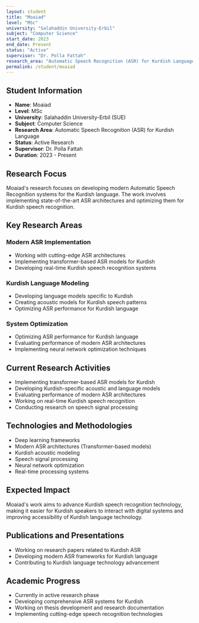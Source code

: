 ```yaml
---
layout: student
title: "Moaiad"
level: "MSc"
university: "Salahaddin University-Erbil"
subject: "Computer Science"
start_date: 2023
end_date: Present
status: "Active"
supervisor: "Dr. Polla Fattah"
research_area: "Automatic Speech Recognition (ASR) for Kurdish Language"
permalink: /student/moaiad
---
```


## Student Information

- **Name**: Moaiad
- **Level**: MSc
- **University**: Salahaddin University-Erbil (SUE)
- **Subject**: Computer Science
- **Research Area**: Automatic Speech Recognition (ASR) for Kurdish Language
- **Status**: Active Research
- **Supervisor**: Dr. Polla Fattah
- **Duration**: 2023 - Present

## Research Focus

Moaiad's research focuses on developing modern Automatic Speech Recognition systems for the Kurdish language. The work involves implementing state-of-the-art ASR architectures and optimizing them for Kurdish speech recognition.

## Key Research Areas

### Modern ASR Implementation
- Working with cutting-edge ASR architectures
- Implementing transformer-based ASR models for Kurdish
- Developing real-time Kurdish speech recognition systems

### Kurdish Language Modeling
- Developing language models specific to Kurdish
- Creating acoustic models for Kurdish speech patterns
- Optimizing ASR performance for Kurdish language

### System Optimization
- Optimizing ASR performance for Kurdish language
- Evaluating performance of modern ASR architectures
- Implementing neural network optimization techniques

## Current Research Activities

- Implementing transformer-based ASR models for Kurdish
- Developing Kurdish-specific acoustic and language models
- Evaluating performance of modern ASR architectures
- Working on real-time Kurdish speech recognition
- Conducting research on speech signal processing

## Technologies and Methodologies

- Deep learning frameworks
- Modern ASR architectures (Transformer-based models)
- Kurdish acoustic modeling
- Speech signal processing
- Neural network optimization
- Real-time processing systems

## Expected Impact

Moaiad's work aims to advance Kurdish speech recognition technology, making it easier for Kurdish speakers to interact with digital systems and improving accessibility of Kurdish language technology.

## Publications and Presentations

- Working on research papers related to Kurdish ASR
- Developing modern ASR frameworks for Kurdish language
- Contributing to Kurdish language technology advancement

## Academic Progress

- Currently in active research phase
- Developing comprehensive ASR systems for Kurdish
- Working on thesis development and research documentation
- Implementing cutting-edge speech recognition technologies
